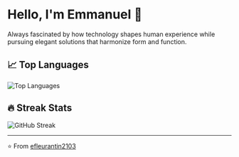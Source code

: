 # Hello, I'm Emmanuel 👋

Always fascinated by how technology shapes human experience while pursuing elegant solutions that harmonize form and function.

<!-- ## 📊 GitHub Stats
![Your GitHub Stats](https://github-readme-stats.vercel.app/api?username=efleurantin2103&show_icons=true&theme=radical)-->

## 📈 Top Languages
![Top Languages](https://github-readme-stats.vercel.app/api/top-langs/?username=efleurantin2103&layout=compact&theme=default&bg_color=ffffff)

## 🔥 Streak Stats
![GitHub Streak](https://github-readme-streak-stats.herokuapp.com/?user=efleurantin2103&theme=default&bg_color=ffffff)

---
⭐️ From [efleurantin2103](https://github.com/efleurantin2103)
